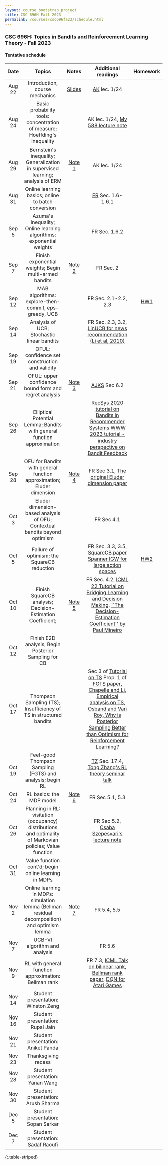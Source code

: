 ```yaml
---
layout: course_bootstrap_project
title: CSC 696H Fall 2023
permalink: /courses/csc696fa23/schedule.html
---
```


### CSC 696H: Topics in Bandits and Reinforcement Learning Theory - Fall 2023

#### Tentative schedule


| Date |             Topics             |            Notes             |                                                       Additional readings                                                       |        Homework        |
|:----:|:------------------------------:|:----------------------------:|:-------------------------------------------------------------------------------------------------------------------------------:|:----------------------:|
|Aug 22 | Introduction, course mechanics |       [Slides](CSC696H_2023_intro.pptx)                       |                   [AK](https://people.cs.umass.edu/~akshay/courses/coms6998-11/) lec. 1/24                                                                                                              |                        |
|Aug 24 | Basic probability tools: concentration of measure; Hoeffding's inequality                              |                             |              AK lec. 1/24,  [My 588 lecture note](https://zcc1307.github.io/courses/csc588sp21/notes/lec4_handwritten.pdf)                                                                                                                   |                        |
|Aug 29 | Bernstein's inequality; Generalization in supervised learning; analysis of ERM                              |           [Note 1](https://notability.com/n/2qg5F5yVG2BPMy3ydndCNc)                  |             AK lec. 1/24                                                                                                                    |                        |
|Aug 31 | Online learning basics; online to batch conversion                               |                              |                 [FR](https://www.mit.edu/~rakhlin/course-decision-making.html) Sec. 1.6-1.6.1                                                                                                                |                        |
|Sep 5 |  Azuma's inequality; Online learning algorithms: exponential weights                          |                              |                FR Sec. 1.6.2                                                                                                                 |                        |
|Sep 7 |  Finish exponential weights; Begin multi-armed bandits                              |          [Note 2](https://notability.com/n/KEkdMaD03pPGjR0H1mQmX)                    |                      FR Sec. 2                                                                                                           |                       |
|Sep 12 | MAB algorithms: explore-then-commit, eps-greedy, UCB                               |                              |                      FR Sec. 2.1-2.2, 2.3                                                                                                           |          [HW1](hw1.pdf)              |
|Sep 14 | Analysis of UCB; Stochastic linear bandits                             |                              |                       FR Sec. 2.3, 3.2, [LinUCB for news recommendation (Li et al, 2010)](https://arxiv.org/abs/1003.0146)                                                                                                            |                        |
|Sep 19 | OFUL: confidence set construction and validity                              |                              |                                                                                                                                 |                        |
|Sep 21 | OFUL: upper confidence bound form and regret analysis                               |              [Note 3](https://notability.com/n/1_LSVLnsOAeNhX04NV~ECx)              |                                 [AJKS](https://rltheorybook.github.io/rltheorybook_AJKS.pdf) Sec 6.2                                                                                               |                        |
|Sep 26  | Elliptical Potential Lemma; Bandits with general function approximation                               |                              |                                  [RecSys 2020 tutorial on Bandits in Recommender Systems](https://www.youtube.com/watch?v=rDjCfQJ_sYY)   [WWW 2023 tutorial - industry perspective on Bandit Feedback](https://www.youtube.com/watch?v=NkVWwZKdMac)                                                                                            |                        |
|Sep 28  | OFU for Bandits with general function approximation; Eluder dimension                            |          [Note 4](https://notability.com/n/1yQY6_G3W0RePkvb0GDcj7)                    |                        FR Sec 3.1, [The original Eluder dimension paper](https://web.stanford.edu/~bvr/pubs/Eluder.pdf)                                                                                                        |                        |
|Oct 3  |  Eluder dimension-based analysis of OFU; Contextual bandits beyond optimism                              |                              |                FR Sec 4.1                                                                                                                 |                        |
|Oct 5 |  Failure of optimism; the SquareCB reduction                              |                              |                          FR Sec. 3.3, 3.5, [SquareCB paper](https://arxiv.org/abs/2002.04926) [Spanner IGW for large action spaces](https://arxiv.org/abs/2207.05836)                                                                                                      |          [HW2](hw2.pdf)             |
|Oct 10 | Finish SquareCB analysis; Decision-Estimation Coefficient;                                |          [Note 5](https://notability.com/n/2xK65J0S85aeQ0_APqg5q6)                    |                  FR Sec. 4.2, [ICML 22 Tutorial on Bridging Learning and Decision Making](https://dylanfoster.net/bldm.html), [``The Decision-Estimation Coefficient'' by Paul Mineiro](http://www.machinedlearnings.com/2022/11/the-decision-estimation-coefficient.html)                                                                                                               |                        |
|Oct 12 |   Finish E2D analysis; Begin Posterior Sampling for CB                             |                              |                                                                                                                                 |                        |
|Oct 17 |   Thompson Sampling (TS); Insufficiency of TS in structured bandits                |            |       Sec 3 of [Tutorial on TS](https://web.stanford.edu/~bvr/pubs/TS_Tutorial.pdf)   Prop. 1 of [FGTS paper](https://arxiv.org/pdf/2110.00871.pdf),                                [Chapelle and Li, Empirical analysis on TS](https://papers.nips.cc/paper_files/paper/2011/hash/e53a0a2978c28872a4505bdb51db06dc-Abstract.html), [Osband and Van Roy, Why is Posterior Sampling Better than Optimism for Reinforcement Learning?](https://proceedings.mlr.press/v70/osband17a.html)                                                                                                                  |                        |
|Oct 19 |   Feel-good Thompson Sampling (FGTS) and analysis; begin RL                 |            |         [TZ](https://tongzhang-ml.org/lt-book.html) Sec. 17.4,                    [Tong Zhang's RL theory seminar talk](https://www.youtube.com/watch?v=KQI05N7ytOI)                                                                                                                          |                        |
|Oct 24 |   RL basics: the MDP model                             |         [Note 6](https://notability.com/n/24A7rqPeC4mAAGVAyWOkbn)                     |    FR Sec 5.1, 5.3                                                                                                                             |                        |
|Oct 26 |   Planning in RL: visitation (occupancy) distributions and optimality of Markovian policies; Value function                             |                           |                                           FR Sec 5.2, [Csaba Szepesvari's lecture note](https://rltheory.github.io/lecture-notes/planning-in-mdps/lec2/)                                                                                        |                        |
|Oct 31 |   Value function cont'd; begin online learning in MDPs                             |                              |                                                                                                                                 |                        |
|Nov 2 |    Online learning in MDPs: simulation lemma (Bellman residual decomposition) and optimism lemma                           |               [Note 7](https://notability.com/n/qjFOXT6h0nevOc8N4F5Mm)               |                                   FR 5.4, 5.5                                                                                              |                        |
|Nov 7 |    UCB-VI algorithm and analysis                            |                              |                        FR 5.6                                                                                                         |                        |
|Nov 9 |    RL with general function approximation: Bellman rank                            |                              |               FR 7.3, [ICML Talk on bilinear rank](https://slideslive.com/38958579/bilinear-classes-a-structural-framework-for-provable-generalization-in-rl?ref=speaker-18140), [Bellman rank paper](https://arxiv.org/abs/1610.09512), [DQN for Atari Games](https://arxiv.org/abs/1312.5602)                                                                                                                  |                        |
|Nov 14 |        Student presentation: Winston Zeng                       |                              |                                                                                                                                 |                        |
|Nov 16 |        Student presentation: Rupal Jain                        |                              |                                                                                                                                 |                        |
|Nov 21 |        Student presentation: Aniket Panda                        |                              |                                                                                                                                 |                        |
|Nov 23 |      Thanksgiving recess       |                              |                                                                                                                                 |                        |
|Nov 28 |      Student presentation: Yanan Wang                          |                              |                                                                                                                                 |                        |
|Nov 30 |      Student presentation: Arush Sharma                          |                              |                                                                                                                                 |                        |
|Dec 5 |      Student presentation: Sopan Sarkar                        |                              |                                                                                                                                 |                        |
|Dec 7 |      Student presentation: Sadaf Raoufi                         |                              |                                                                                                                                 |                        |
{:.table-striped}











